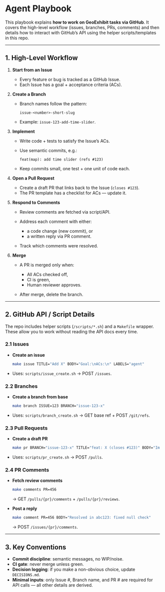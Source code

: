 # Agent Playbook

This playbook explains **how to work on GeoExhibit tasks via GitHub**. It covers the high-level workflow (issues, branches, PRs, comments) and then details how to interact with GitHub’s API using the helper scripts/templates in this repo.

---

## 1. High-Level Workflow

1. **Start from an Issue**

   * Every feature or bug is tracked as a GitHub Issue.
   * Each Issue has a goal + acceptance criteria (ACs).

2. **Create a Branch**

   * Branch names follow the pattern:

     ```
     issue-<number>-short-slug
     ```
   * Example: `issue-123-add-time-slider`.

3. **Implement**

   * Write code + tests to satisfy the Issue’s ACs.
   * Use semantic commits, e.g.:

     ```
     feat(map): add time slider (refs #123)
     ```
   * Keep commits small, one test + one unit of code each.

4. **Open a Pull Request**

   * Create a draft PR that links back to the Issue (`closes #123`).
   * The PR template has a checklist for ACs — update it.

5. **Respond to Comments**

   * Review comments are fetched via script/API.
   * Address each comment with either:

     * a code change (new commit), or
     * a written reply via PR comment.
   * Track which comments were resolved.

6. **Merge**

   * A PR is merged only when:

     * All ACs checked off,
     * CI is green,
     * Human reviewer approves.
   * After merge, delete the branch.

---

## 2. GitHub API / Script Details

The repo includes helper scripts (`/scripts/*.sh`) and a `Makefile` wrapper. These allow you to work without reading the API docs every time.

### 2.1 Issues

* **Create an issue**

  ```bash
  make issue TITLE="Add X" BODY="Goal:\nACs:\n" LABELS="agent"
  ```
* Uses: `scripts/issue_create.sh` → POST `/issues`.

### 2.2 Branches

* **Create a branch from base**

  ```bash
  make branch ISSUE=123 BRANCH="issue-123-x"
  ```
* Uses: `scripts/branch_create.sh` → GET base ref + POST `/git/refs`.

### 2.3 Pull Requests

* **Create a draft PR**

  ```bash
  make pr BRANCH="issue-123-x" TITLE="feat: X (closes #123)" BODY="Implements ACs"
  ```
* Uses: `scripts/pr_create.sh` → POST `/pulls`.

### 2.4 PR Comments

* **Fetch review comments**

  ```bash
  make comments PR=456
  ```

  → GET `/pulls/{pr}/comments` + `/pulls/{pr}/reviews`.

* **Post a reply**

  ```bash
  make comment PR=456 BODY="Resolved in abc123: fixed null check"
  ```

  → POST `/issues/{pr}/comments`.

---

## 3. Key Conventions

* **Commit discipline**: semantic messages, no WIP/noise.
* **CI gate**: never merge unless green.
* **Decision logging**: if you make a non-obvious choice, update `DECISIONS.md`.
* **Minimal inputs**: only Issue #, Branch name, and PR # are required for API calls — all other details are derived.

